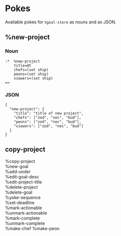 # Pokes 
Available pokes for `%goal-store` as nouns and as JSON.

## %new-project

### Noun
```
:*  %new-project
    title=@t
    chefs=(set ship)
    peons=(set ship)
    viewers=(set ship)
==
```

### JSON
```
{
  "new-project": {
    "title": "title of new project",
    "chefs": ["zod", "nec", "bud"],
    "peons": ["zod", "nec", "bud"],
    "viewers": ["zod", "nec", "bud"]
  }
}
```

## copy-project

%copy-project                                                                   
%new-goal                                                                       
%add-under                                                                      
%edit-goal-desc                                                                 
%edit-project-title                                                             
%delete-project                                                                 
%delete-goal                                                                    
%yoke-sequence                                                                  
%set-deadline                                                                   
%mark-actionable                                                                
%unmark-actionable                                                              
%mark-complete                                                                  
%unmark-complete                                                                
%make-chef
%make-peon
